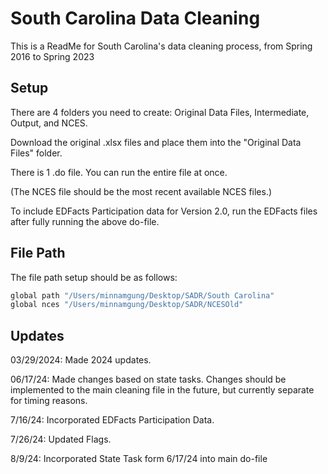 
# South Carolina Data Cleaning

This is a ReadMe for South Carolina's data cleaning process, from Spring 2016 to Spring 2023 





## Setup

There are 4 folders you need to create: 
Original Data Files, Intermediate, Output, and NCES.

Download the original .xlsx files and place them into the "Original Data Files" folder. 

There is 1 .do file. You can run the entire file at once.

(The NCES file should be the most recent available NCES files.)

To include EDFacts Participation data for Version 2.0, run the EDFacts files after fully running the above do-file.

    
## File Path

The file path setup should be as follows: 

```bash
global path "/Users/minnamgung/Desktop/SADR/South Carolina"
global nces "/Users/minnamgung/Desktop/SADR/NCESOld"
```
## Updates

03/29/2024: Made 2024 updates.

06/17/24: Made changes based on state tasks. Changes should be implemented to the main cleaning file in the future, but currently separate for timing reasons.

7/16/24: Incorporated EDFacts Participation Data.

7/26/24: Updated Flags.

8/9/24: Incorporated State Task form 6/17/24 into main do-file
